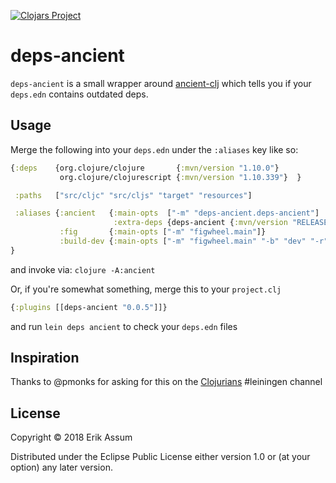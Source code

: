 [![Clojars Project](https://img.shields.io/clojars/v/deps-ancient.svg)](https://clojars.org/deps-ancient)

# deps-ancient

`deps-ancient` is a small wrapper around [ancient-clj](https://github.com/xsc/lein-ancient/tree/master/ancient-clj) which tells you if your `deps.edn` contains outdated deps.

## Usage

Merge the following into your `deps.edn` under the `:aliases` key like so:

```clojure
{:deps    {org.clojure/clojure       {:mvn/version "1.10.0"}
           org.clojure/clojurescript {:mvn/version "1.10.339"}  }

 :paths   ["src/cljc" "src/cljs" "target" "resources"]

 :aliases {:ancient   {:main-opts  ["-m" "deps-ancient.deps-ancient"]
                       :extra-deps {deps-ancient {:mvn/version "RELEASE"}}}
           :fig       {:main-opts ["-m" "figwheel.main"]}
           :build-dev {:main-opts ["-m" "figwheel.main" "-b" "dev" "-r"]}}
}
```

and invoke via:  `clojure -A:ancient`

Or, if you're somewhat something, merge this to your `project.clj`

```clojure
{:plugins [[deps-ancient "0.0.5"]]}
```

and run `lein deps ancient` to check your `deps.edn` files

## Inspiration

Thanks to @pmonks for asking for this on the [Clojurians](http://clojurians.net) #leiningen channel
## License

Copyright © 2018 Erik Assum

Distributed under the Eclipse Public License either version 1.0 or (at
your option) any later version.
